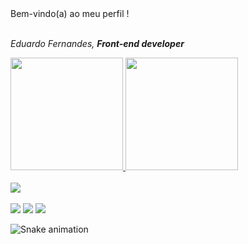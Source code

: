 <div align="start"> Bem-vindo(a) ao meu perfil ! </div>
<br>
<p align="start">
  <em>
   Eduardo Fernandes, <strong>Front-end developer</strong>
  </em>
</p>
  
 <div align="start">
   <a href="https://github.com/eduesf">
   <img height="180em" src="https://github-readme-stats.vercel.app/api?username=eduesf&show_icons=true&theme=tokyonight&include_all_commits=true&count_private=true"/>
   <img height="180em" src="https://github-readme-stats.vercel.app/api/top-langs/?username=eduesf&layout=compact&langs_count=6&theme=tokyonight"/>

</div>

<br>

<div align="start">
  <img src="https://skillicons.dev/icons?i=html,css,js,react,git,github"></img>
</div>
 
 <br>
 

<div align="start"> 
   <a href="https://www.linkedin.com/in/eduesf/" target="_blank"><img src="https://img.shields.io/badge/-LinkedIn-%230077B5?style=for-the-badge&logo=linkedin&logoColor=white" target="_blank"></a> 
   <a href="https://discord.com/channels/1007661709638512650/1013823304466964500" target="_blank"><img src="https://img.shields.io/badge/Discord-7289DA?style=for-the-badge&logo=discord&logoColor=white" target="_blank"></a>
   <a href="https://www.instagram.com/eduesf/" target="_blank"><img src="https://img.shields.io/badge/-Instagram-%23E4405F?style=for-the-badge&logo=instagram&logoColor=white" target="_blank"></a>
 
 
![Snake animation](https://github.com/devemdobro/devemdobro/blob/output/github-contribution-grid-snake.svg)

</div>
